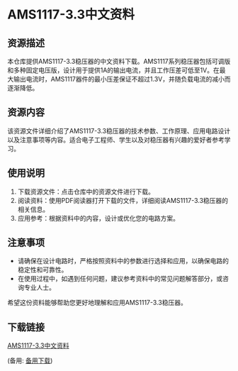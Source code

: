 # AMS1117-3.3中文资料

## 资源描述

本仓库提供AMS1117-3.3稳压器的中文资料下载。AMS1117系列稳压器包括可调版和多种固定电压版，设计用于提供1A的输出电流，并且工作压差可低至1V。在最大输出电流时，AMS1117器件的最小压差保证不超过1.3V，并随负载电流的减小而逐渐降低。

## 资源内容

该资源文件详细介绍了AMS1117-3.3稳压器的技术参数、工作原理、应用电路设计以及注意事项等内容。适合电子工程师、学生以及对稳压器有兴趣的爱好者参考学习。

## 使用说明

1. 下载资源文件：点击仓库中的资源文件进行下载。
2. 阅读资料：使用PDF阅读器打开下载的文件，详细阅读AMS1117-3.3稳压器的相关信息。
3. 应用参考：根据资料中的内容，设计或优化您的电路方案。

## 注意事项

- 请确保在设计电路时，严格按照资料中的参数进行选择和应用，以确保电路的稳定性和可靠性。
- 在使用过程中，如遇到任何问题，建议参考资料中的常见问题解答部分，或咨询专业人士。

希望这份资料能够帮助您更好地理解和应用AMS1117-3.3稳压器。

## 下载链接
[AMS1117-3.3中文资料](https://pan.quark.cn/s/362b8ca879a4) 

(备用: [备用下载](https://pan.baidu.com/s/1oOLOJNe7dy_pVsSfrRyTHw?pwd=1234))
